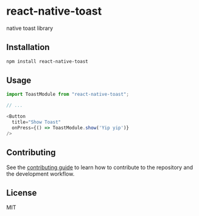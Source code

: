 # react-native-toast

native toast library

## Installation

```sh
npm install react-native-toast
```

## Usage

```js
import ToastModule from "react-native-toast";

// ...

<Button
  title="Show Toast"
  onPress={() => ToastModule.show('Yip yip')}
/>
```

## Contributing

See the [contributing guide](CONTRIBUTING.md) to learn how to contribute to the repository and the development workflow.

## License

MIT
